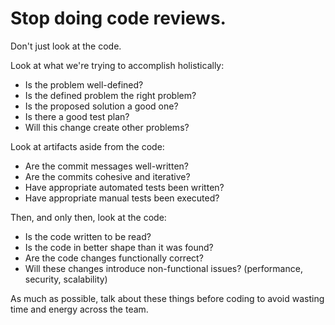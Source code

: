 # Stop doing code reviews.

Don't just look at the code.

Look at what we're trying to accomplish holistically:

- Is the problem well-defined? 
- Is the defined problem the right problem?
- Is the proposed solution a good one?
- Is there a good test plan?
- Will this change create other problems?

Look at artifacts aside from the code:
- Are the commit messages well-written?
- Are the commits cohesive and iterative?
- Have appropriate automated tests been written?
- Have appropriate manual tests been executed?

Then, and only then, look at the code:
- Is the code written to be read?
- Is the code in better shape than it was found?
- Are the code changes functionally correct?
- Will these changes introduce non-functional issues? (performance, security, scalability) 

As much as possible, talk about these things before coding to avoid wasting time and energy across the team.